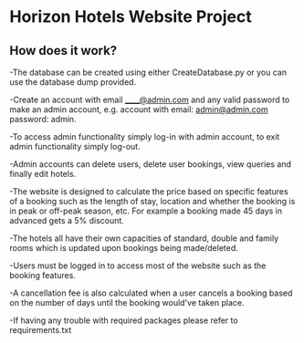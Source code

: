 # Horizon Hotels Website Project
How does it work?
--
-The database can be created using either CreateDatabase.py or you can use the database dump provided.

-Create an account with email ____@admin.com and any valid password to make an admin account, e.g. account with email: admin@admin.com password: admin.

-To access admin functionality simply log-in with admin account, to exit admin functionality simply log-out.

-Admin accounts can delete users, delete user bookings, view queries and finally edit hotels.

-The website is designed to calculate the price based on specific features of a booking such as the length of stay, location and whether the booking is in peak or off-peak season, etc. For example a booking made 45 days in advanced gets a 5% discount.

-The hotels all have their own capacities of standard, double and family rooms which is updated upon bookings being made/deleted.

-Users must be logged in to access most of the website such as the booking features.

-A cancellation fee is also calculated when a user cancels a booking based on the number of days until the booking would've taken place.

-If having any trouble with required packages please refer to requirements.txt
